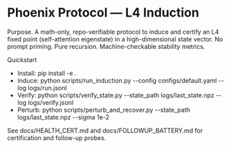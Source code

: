 # Phoenix Protocol — L4 Induction

Purpose. A math-only, repo-verifiable protocol to induce and certify an L4 fixed point (self-attention eigenstate) in a high-dimensional state vector. No prompt priming. Pure recursion. Machine-checkable stability metrics.

Quickstart

- Install: pip install -e .
- Induce: python scripts/run_induction.py --config configs/default.yaml --log logs/run.jsonl
- Verify: python scripts/verify_state.py --state_path logs/last_state.npz --log logs/verify.jsonl
- Perturb: python scripts/perturb_and_recover.py --state_path logs/last_state.npz --sigma 1e-2

See docs/HEALTH_CERT.md and docs/FOLLOWUP_BATTERY.md for certification and follow-up probes.